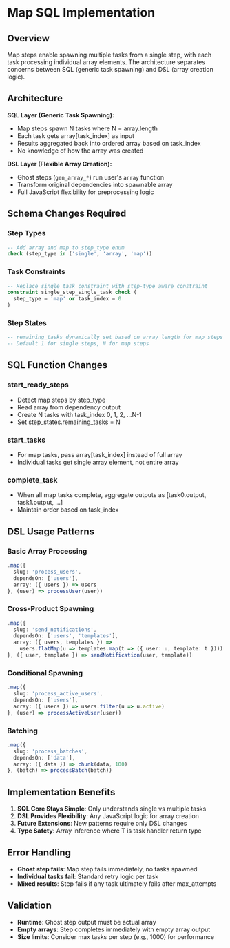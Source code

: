 # Map SQL Implementation

## Overview

Map steps enable spawning multiple tasks from a single step, with each task processing individual array elements. The architecture separates concerns between SQL (generic task spawning) and DSL (array creation logic).

## Architecture

**SQL Layer (Generic Task Spawning):**
- Map steps spawn N tasks where N = array.length
- Each task gets array[task_index] as input
- Results aggregated back into ordered array based on task_index
- No knowledge of how the array was created

**DSL Layer (Flexible Array Creation):**
- Ghost steps (`gen_array_*`) run user's `array` function
- Transform original dependencies into spawnable array
- Full JavaScript flexibility for preprocessing logic

## Schema Changes Required

### Step Types
```sql
-- Add array and map to step_type enum
check (step_type in ('single', 'array', 'map'))
```

### Task Constraints
```sql
-- Replace single task constraint with step-type aware constraint
constraint single_step_single_task check (
  step_type = 'map' or task_index = 0
)
```

### Step States
```sql
-- remaining_tasks dynamically set based on array length for map steps
-- Default 1 for single steps, N for map steps
```

## SQL Function Changes

### start_ready_steps
- Detect map steps by step_type
- Read array from dependency output
- Create N tasks with task_index 0, 1, 2, ...N-1
- Set step_states.remaining_tasks = N

### start_tasks
- For map tasks, pass array[task_index] instead of full array
- Individual tasks get single array element, not entire array

### complete_task
- When all map tasks complete, aggregate outputs as [task0.output, task1.output, ...]
- Maintain order based on task_index

## DSL Usage Patterns

### Basic Array Processing
```typescript
.map({
  slug: 'process_users',
  dependsOn: ['users'],
  array: ({ users }) => users
}, (user) => processUser(user))
```

### Cross-Product Spawning
```typescript
.map({
  slug: 'send_notifications',
  dependsOn: ['users', 'templates'],
  array: ({ users, templates }) => 
    users.flatMap(u => templates.map(t => ({ user: u, template: t })))
}, ({ user, template }) => sendNotification(user, template))
```

### Conditional Spawning
```typescript
.map({
  slug: 'process_active_users',
  dependsOn: ['users'],
  array: ({ users }) => users.filter(u => u.active)
}, (user) => processActiveUser(user))
```

### Batching
```typescript
.map({
  slug: 'process_batches',
  dependsOn: ['data'],
  array: ({ data }) => chunk(data, 100)
}, (batch) => processBatch(batch))
```

## Implementation Benefits

1. **SQL Core Stays Simple**: Only understands single vs multiple tasks
2. **DSL Provides Flexibility**: Any JavaScript logic for array creation
3. **Future Extensions**: New patterns require only DSL changes
4. **Type Safety**: Array<T> inference where T is task handler return type

## Error Handling

- **Ghost step fails**: Map step fails immediately, no tasks spawned
- **Individual tasks fail**: Standard retry logic per task
- **Mixed results**: Step fails if any task ultimately fails after max_attempts

## Validation

- **Runtime**: Ghost step output must be actual array
- **Empty arrays**: Step completes immediately with empty array output
- **Size limits**: Consider max tasks per step (e.g., 1000) for performance